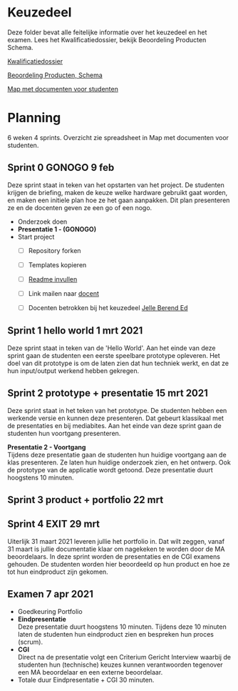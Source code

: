 # Keuzedeel
Deze folder bevat alle feitelijke informatie over het keuzedeel en het examen.  Lees het Kwalificatiedossier, bekijk Beoordeling Producten Schema.



[Kwalificatiedossier](https://github.com/MediacollegeAmsterdam/Keuzedeel-Special-Input-Output-2019/blob/master/Keuzedeel/Special_Input_-_Output.pdf)

[Beoordeling Producten, Schema](https://github.com/MediacollegeAmsterdam/Keuzedeel-Special-Input-Output-2019/blob/master/Keuzedeel/Beoordeling%20producten%20schema.pdf)

[Map met documenten voor studenten](https://teams.microsoft.com/_#/school/files/Special%20Input%20-%20Output?threadId=19%3A9a7f228cc90742fb93a0d35a39ae8e5a%40thread.tacv2&ctx=channel&context=Special%2520Input%2520-%2520Output&rootfolder=%252Fteams%252FGD3A1920%252FGedeelde%2520documenten%252FSpecial%2520Input%2520-%2520Output)

# Planning
6 weken 4 sprints. Overzicht zie spreadsheet in Map met documenten voor studenten.

## Sprint 0 GONOGO  9 feb <SPRINT>
Deze sprint staat in teken van het opstarten van het project. De studenten krijgen de briefing, maken de keuze welke hardware gebruikt gaat worden, en maken een initiele plan hoe ze het gaan aanpakken. Dit plan presenteren ze en de docenten geven ze een go of een nogo.

* Onderzoek doen
* **Presentatie 1 - (GONOGO)**
* Start project
  * [ ] Repository forken
  * [ ] Templates kopieren
  * [ ] [Readme invullen](../readme.md)
  * [ ] Link mailen naar [docent](e.schenk@ma-web.nl) 
  * [ ] Docenten betrokken bij het keuzedeel [Jelle ](j.sjollema@ma-web.nl) [Berend ](b.Weij@ma-web.nl) [Ed](e.schenk@ma-web.nl) 

 
## Sprint 1   hello world 1 mrt 2021<SPRINT> 

Deze sprint staat in teken van de 'Hello World'. Aan het einde van deze sprint gaan de studenten een eerste speelbare prototype opleveren. Het doel van dit prototype is om de laten zien dat hun techniek werkt, en dat ze hun input/output werkend hebben gekregen.



## Sprint 2   prototype + presentatie 15 mrt 2021<SPRINT>

Deze sprint staat in het teken van het prototype. De studenten hebben een werkende versie en kunnen deze presenteren. Dat gebeurt klassikaal met de presentaties en bij mediabites. Aan het einde van deze sprint gaan de studenten hun voortgang presenteren.

**Presentatie 2 - Voortgang**  
Tijdens deze presentatie gaan de studenten hun huidige voortgang aan de klas presenteren. Ze laten hun huidige onderzoek zien, en het ontwerp. Ook de prototype van de applicatie wordt getoond. Deze presentatie duurt hoogstens 10 minuten.

## Sprint 3  product + portfolio 22 mrt <SPRINT>


  
## Sprint 4 EXIT 29 mrt<SPRINT>
Uiterlijk 31 maart 2021 leveren jullie het portfolio in. Dat wilt zeggen, vanaf 31 maart is jullie documentatie klaar om nagekeken te worden door de MA beoordelaars.
In deze sprint worden de presentaties en de CGI examens gehouden. De studenten worden hier beoordeeld op hun product en hoe ze tot hun eindproduct zijn gekomen.

## Examen 7 apr 2021 <SPRINT>
* Goedkeuring Portfolio
* **Eindpresentatie**  
  Deze presentatie duurt hoogstens 10 minuten. Tijdens deze 10 minuten laten de studenten hun eindproduct zien en bespreken hun proces (scrum).
* **CGI**  
  Direct na de presentatie volgt een Criterium Gericht Interview waarbij de studenten hun (technische) keuzes kunnen verantwoorden tegenover een MA beoordelaar en een externe beoordelaar.
* Totale duur Eindpresentatie + CGI 30 minuten.
